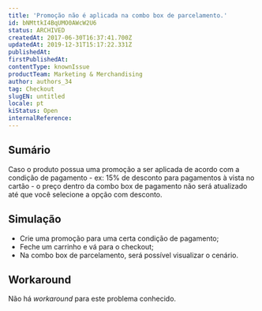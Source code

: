 ```yaml
---
title: 'Promoção não é aplicada na combo box de parcelamento.'
id: bNMttkI4BqUMO0AWcW2U6
status: ARCHIVED
createdAt: 2017-06-30T16:37:41.700Z
updatedAt: 2019-12-31T15:17:22.331Z
publishedAt: 
firstPublishedAt: 
contentType: knownIssue
productTeam: Marketing & Merchandising
author: authors_34
tag: Checkout
slugEN: untitled
locale: pt
kiStatus: Open
internalReference: 
---
```


## Sumário

Caso o produto possua uma promoção a ser aplicada de acordo com a condição de pagamento - ex: 15% de desconto para pagamentos à vista no cartão - o preço dentro da combo box de pagamento não será atualizado até que você selecione a opção com desconto.

## Simulação

- Crie uma promoção para uma certa condição de pagamento;
- Feche um carrinho e vá para o checkout;
- Na combo box de parcelamento, será possível visualizar o cenário.


## Workaround

Não há _workaround_ para este problema conhecido.

